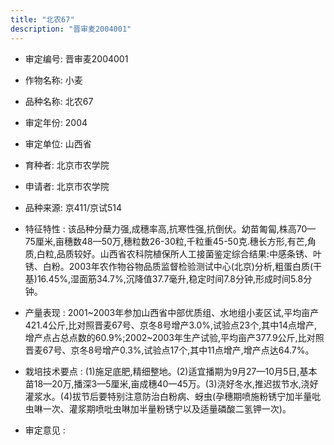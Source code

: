 ```yaml
---
title: "北农67"
description: "晋审麦2004001"
---
```

* 审定编号:  晋审麦2004001

*  作物名称:  小麦

*  品种名称:  北农67

*  审定年份:  2004

*  审定单位:  山西省

* 育种者:  北京市农学院

*  申请者:  北京市农学院

*  品种来源:  京411/京试514

*  特征特性 : 
该品种分蘖力强,成穗率高,抗寒性强,抗倒伏。幼苗匍匐,株高70—75厘米,亩穗数48—50万,穗粒数26-30粒,千粒重45-50克.穗长方形,有芒,角质,白粒,品质较好。山西省农科院植保所人工接菌鉴定综合结果:中感条锈、叶锈、白粉。2003年农作物谷物品质监督检验测试中心(北京)分析,粗蛋白质(干基)16.45%,湿面筋34.7%,沉降值37.7毫升,稳定时间7.8分钟,形成时间5.8分钟。
 
*  产量表现 : 
2001~2003年参加山西省中部优质组、水地组小麦区试,平均亩产421.4公斤,比对照晋麦67号、京冬8号增产3.0%,试验点23个,其中14点增产,增产点占总点数的60.9%;2002~2003年生产试验,平均亩产377.9公斤,比对照晋麦67号、京冬8号增产0.3%,试验点17个,其中11点增产,增产点达64.7%。

*  栽培技术要点 : 
(1)施足底肥,精细整地。(2)适宜播期为9月27—10月5日,基本苗18—20万,播深3—5厘米,亩成穗40—45万。(3)浇好冬水,推迟拔节水,浇好灌浆水。(4)拔节后要特别注意防治白粉病、蚜虫(孕穗期喷施粉锈宁加半量吡虫啉一次、灌浆期喷吡虫啉加半量粉锈宁以及适量磷酸二氢钾一次)。

*  审定意见 : 

